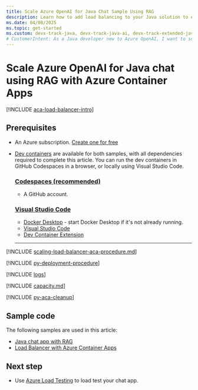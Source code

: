 ```yaml
---
title: Scale Azure OpenAI for Java Chat Sample Using RAG
description: Learn how to add load balancing to your Java solution to extend the chat app beyond the Azure OpenAI token and model quota limits. 
ms.date: 04/08/2025
ms.topic: get-started
ms.custom: devx-track-java, devx-track-java-ai, devx-track-extended-java, build-2024-intelligent-apps
# CustomerIntent: As a Java developer new to Azure OpenAI, I want to scale my OpenAI capacity to avoid rate limit errors.
---
```


# Scale Azure OpenAI for Java chat using RAG with Azure Container Apps

[!INCLUDE [aca-load-balancer-intro](../../ai/includes/scaling-load-balancer-introduction-azure-container-apps.md)]

## Prerequisites

* An Azure subscription. [Create one for free](https://azure.microsoft.com/pricing/purchase-options/azure-account?cid=msft_learn)

* [Dev containers](https://containers.dev/) are available for both samples, with all dependencies required to complete this article. You can run the dev containers in GitHub Codespaces in a browser, or locally using Visual Studio Code.

    ### [Codespaces (recommended)](#tab/github-codespaces)

    * A GitHub account.

    ### [Visual Studio Code](#tab/visual-studio-code)

    * [Docker Desktop](https://www.docker.com/products/docker-desktop/) - start Docker Desktop if it's not already running.
    * [Visual Studio Code](https://code.visualstudio.com/)
    * [Dev Container Extension](https://marketplace.visualstudio.com/items?itemName=ms-vscode-remote.remote-containers)

    ---

[!INCLUDE [scaling-load-balancer-aca-procedure.md](../../ai/includes/scaling-load-balancer-procedure-azure-container-apps.md)]

[!INCLUDE [py-deployment-procedure](../../ai/includes/redeploy-procedure-chat.md)]

[!INCLUDE [logs](../../ai/includes/scaling-load-balancer-logs-azure-container-apps.md)]

[!INCLUDE [capacity.md](../../ai/includes/scaling-load-balancer-capacity.md)]

[!INCLUDE [py-aca-cleanup](../../ai/includes/scaling-load-balancer-cleanup-azure-container-apps.md)]

## Sample code

The following samples are used in this article:

* [Java chat app with RAG](https://github.com/Azure-Samples/azure-search-openai-demo-java)
* [Load Balancer with Azure Container Apps](https://github.com/Azure-Samples/openai-aca-lb)

## Next step

* Use [Azure Load Testing](/azure/load-testing/) to load test your chat app.
